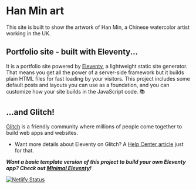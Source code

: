 # Han Min art

This site is built to show the artwork of Han Min, a Chinese watercolor artist working in the UK.

## Portfolio site - built with Eleventy...

It is a portfolio site powered by [Eleventy](https://www.11ty.dev/), a lightweight static site generator. That means you get all the power of a server-side framework but it builds plain HTML files for fast loading by your visitors. This project includes some default posts and layouts you can use as a foundation, and you can customize how your site builds in the JavaScript code. 📚

## ...and Glitch!

[Glitch](https://glitch.com) is a friendly community where millions of people come together to build web apps and websites.

- Want more details about Eleventy on Glitch? A [Help Center article](https://help.glitch.com/kb/article/111) just for that.

___Want a basic template version of this project to build your own Eleventy app? Check out [Minimal Eleventy](https://glitch.com/edit/#!/remix/11ty)!___

[![Netlify Status](https://api.netlify.com/api/v1/badges/089d1cc6-acf7-4e35-a655-c9d3df88fa11/deploy-status)](https://app.netlify.com/sites/hanminart/deploys)

